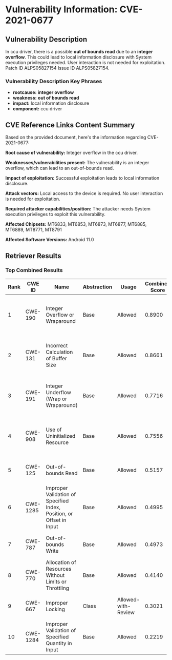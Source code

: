 # Vulnerability Information: CVE-2021-0677

## Vulnerability Description
In ccu driver, there is a possible **out of bounds read** due to an **integer overflow**. This could lead to local information disclosure with System execution privileges needed. User interaction is not needed for exploitation. Patch ID ALPS05827154 Issue ID ALPS05827154.

### Vulnerability Description Key Phrases
- **rootcause:** **integer overflow**
- **weakness:** **out of bounds read**
- **impact:** local information disclosure
- **component:** ccu driver

## CVE Reference Links Content Summary
Based on the provided document, here's the information regarding CVE-2021-0677:

**Root cause of vulnerability:** Integer overflow in the ccu driver.

**Weaknesses/vulnerabilities present:** The vulnerability is an integer overflow, which can lead to an out-of-bounds read.

**Impact of exploitation:** Successful exploitation leads to local information disclosure.

**Attack vectors:** Local access to the device is required. No user interaction is needed for exploitation.

**Required attacker capabilities/position:** The attacker needs System execution privileges to exploit this vulnerability.

**Affected Chipsets:** MT6833, MT6853, MT6873, MT6877, MT6885, MT6889, MT8771, MT8791

**Affected Software Versions:** Android 11.0

## Retriever Results

### Top Combined Results

| Rank | CWE ID | Name | Abstraction | Usage | Combined Score | Retrievers | Individual Scores |
|------|--------|------|-------------|-------|---------------|------------|-------------------|
| 1 | CWE-190 | Integer Overflow or Wraparound | Base | Allowed | 0.8900 | dense, sparse, graph | dense: 0.607, sparse: 0.459, graph: 0.907 |
| 2 | CWE-131 | Incorrect Calculation of Buffer Size | Base | Allowed | 0.8661 | dense, sparse, graph | dense: 0.582, sparse: 0.439, graph: 0.906 |
| 3 | CWE-191 | Integer Underflow (Wrap or Wraparound) | Base | Allowed | 0.7716 | dense, sparse, graph | dense: 0.608, sparse: 0.447, graph: 0.592 |
| 4 | CWE-908 | Use of Uninitialized Resource | Base | Allowed | 0.7556 | dense, sparse, graph | dense: 0.584, sparse: 0.441, graph: 0.590 |
| 5 | CWE-125 | Out-of-bounds Read | Base | Allowed | 0.5157 | sparse, graph | sparse: 0.408, graph: 0.789 |
| 6 | CWE-1285 | Improper Validation of Specified Index, Position, or Offset in Input | Base | Allowed | 0.4995 | dense, sparse | dense: 0.584, sparse: 0.362 |
| 7 | CWE-787 | Out-of-bounds Write | Base | Allowed | 0.4973 | sparse, graph | sparse: 0.376, graph: 0.789 |
| 8 | CWE-770 | Allocation of Resources Without Limits or Throttling | Base | Allowed | 0.4140 | sparse, graph | sparse: 0.366, graph: 0.572 |
| 9 | CWE-667 | Improper Locking | Class | Allowed-with-Review | 0.3021 | dense, sparse | dense: 0.559, sparse: 0.410 |
| 10 | CWE-1284 | Improper Validation of Specified Quantity in Input | Base | Allowed | 0.2219 | sparse | sparse: 0.388 |

